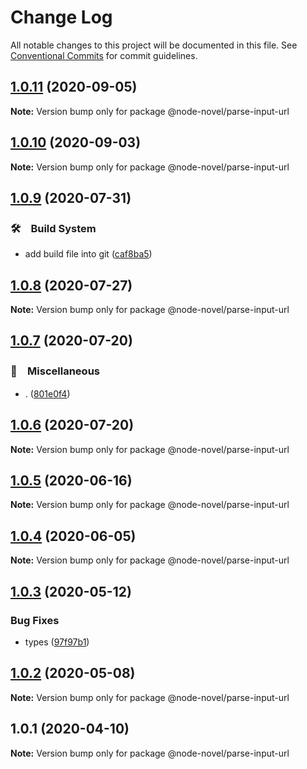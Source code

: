 # Change Log

All notable changes to this project will be documented in this file.
See [Conventional Commits](https://conventionalcommits.org) for commit guidelines.

## [1.0.11](https://github.com/bluelovers/ws-rest/compare/@node-novel/parse-input-url@1.0.10...@node-novel/parse-input-url@1.0.11) (2020-09-05)

**Note:** Version bump only for package @node-novel/parse-input-url





## [1.0.10](https://github.com/bluelovers/ws-rest/compare/@node-novel/parse-input-url@1.0.9...@node-novel/parse-input-url@1.0.10) (2020-09-03)

**Note:** Version bump only for package @node-novel/parse-input-url





## [1.0.9](https://github.com/bluelovers/ws-rest/compare/@node-novel/parse-input-url@1.0.8...@node-novel/parse-input-url@1.0.9) (2020-07-31)


### 🛠　Build System

* add build file into git ([caf8ba5](https://github.com/bluelovers/ws-rest/commit/caf8ba5fc11fb02b76fa845cff137922378d6e46))





## [1.0.8](https://github.com/bluelovers/ws-rest/compare/@node-novel/parse-input-url@1.0.7...@node-novel/parse-input-url@1.0.8) (2020-07-27)

**Note:** Version bump only for package @node-novel/parse-input-url





## [1.0.7](https://github.com/bluelovers/ws-rest/compare/@node-novel/parse-input-url@1.0.6...@node-novel/parse-input-url@1.0.7) (2020-07-20)


### 🔖　Miscellaneous

* . ([801e0f4](https://github.com/bluelovers/ws-rest/commit/801e0f4ff7bd29c81e67934636f57e57d0d01c74))





## [1.0.6](https://github.com/bluelovers/ws-rest/compare/@node-novel/parse-input-url@1.0.5...@node-novel/parse-input-url@1.0.6) (2020-07-20)

**Note:** Version bump only for package @node-novel/parse-input-url





## [1.0.5](https://github.com/bluelovers/ws-rest/compare/@node-novel/parse-input-url@1.0.4...@node-novel/parse-input-url@1.0.5) (2020-06-16)

**Note:** Version bump only for package @node-novel/parse-input-url





## [1.0.4](https://github.com/bluelovers/ws-rest/compare/@node-novel/parse-input-url@1.0.3...@node-novel/parse-input-url@1.0.4) (2020-06-05)

**Note:** Version bump only for package @node-novel/parse-input-url





## [1.0.3](https://github.com/bluelovers/ws-rest/compare/@node-novel/parse-input-url@1.0.2...@node-novel/parse-input-url@1.0.3) (2020-05-12)


### Bug Fixes

* types ([97f97b1](https://github.com/bluelovers/ws-rest/commit/97f97b1ef461c1e46893b1d2df329782e0e9a8da))





## [1.0.2](https://github.com/bluelovers/ws-rest/compare/@node-novel/parse-input-url@1.0.1...@node-novel/parse-input-url@1.0.2) (2020-05-08)

**Note:** Version bump only for package @node-novel/parse-input-url





## 1.0.1 (2020-04-10)

**Note:** Version bump only for package @node-novel/parse-input-url
